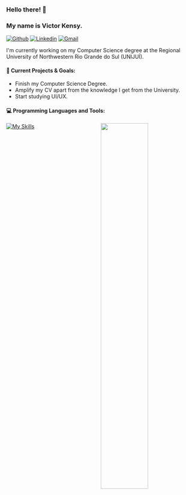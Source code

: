 ### Hello there! 👋
### My name is Victor Kensy.

[![Github](https://img.shields.io/badge/-Github-000?style=flat&logo=Github&logoColor=white)](https://github.com/Kensyy)
[![Linkedin](https://img.shields.io/badge/-LinkedIn-blue?style=flat&logo=Linkedin&logoColor=white)](https://www.linkedin.com/in/victorgdskensy/)
[![Gmail](https://img.shields.io/badge/-Gmail-c14438?style=flat&logo=Gmail&logoColor=white)](mailto:victorkensy@gmail.com)

I'm currently working on my Computer Science degree at the Regional University of Northwestern Rio Grande do Sul (UNIJUÍ).

#### :muscle: Current Projects & Goals: 
- Finish my Computer Science Degree.
- Amplify my CV apart from the knowledge I get from the University.
- Start studying UI/UX.

#### :computer: Programming Languages and Tools: 
<p>
	<img width="50%" align="right" src="https://github-readme-stats.vercel.app/api?username=Kensyy&show_icons=true&hide_border=true" />

[![My Skills](https://skillicons.dev/icons?i=cs,html,css,py,java,nodejs,js&perline=3)](https://github.com/Kensyy)
<br />
</p>
